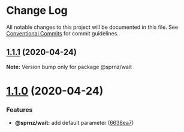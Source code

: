 # Change Log

All notable changes to this project will be documented in this file.
See [Conventional Commits](https://conventionalcommits.org) for commit guidelines.

## [1.1.1](https://github.com/asartalo/sprnz/compare/@sprnz/wait@1.1.0...@sprnz/wait@1.1.1) (2020-04-24)

**Note:** Version bump only for package @sprnz/wait





# [1.1.0](https://github.com/asartalo/sprnz/compare/@sprnz/wait@1.0.1...@sprnz/wait@1.1.0) (2020-04-24)


### Features

* **@sprnz/wait:** add default parameter ([6638ea7](https://github.com/asartalo/sprnz/commit/6638ea75dc90966d19824b84e37232dc21d10d42))

